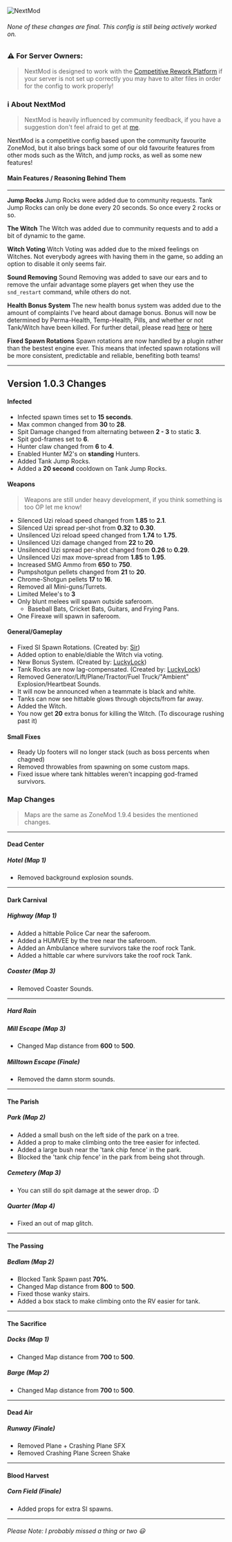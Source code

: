 ![NextMod](https://i.imgur.com/HnT19l1.png)
###### None of these changes are final. This config is still being actively worked on.

### ⚠ For Server Owners:
> NextMod is designed to work with the [Competitive Rework Platform](https://github.com/LuckyServ/l4d2_luckylock_server_install_public) if your server is not set up correctly you may have to alter files in order for the config to work properly!

### ℹ About NextMod
> NextMod is heavily influenced by community feedback, if you have a suggestion don't feel afraid to get at [me](https://steamcommunity.com/id/lonesome-spoon/).
 
NextMod is a competitive config based upon the community favourite ZoneMod, but it also brings back some of our old favourite features from other mods such as the Witch, and jump rocks, as well as some new features!

#### Main Features / Reasoning Behind Them
---
**Jump Rocks** 
Jump Rocks were added due to community requests. Tank Jump Rocks can only be done every 20 seconds. So once every 2 rocks or so.

**The Witch**
The Witch was added due to community requests and to add a bit of dynamic to the game.

**Witch Voting**
 Witch Voting was added due to the mixed feelings on Witches. Not everybody agrees with having them in the game, so adding an option to disable it only seems fair.

**Sound Removing**
Sound Removing was added to save our ears and to remove the unfair advantage some players get when they use the `snd_restart` command, while others do not.

**Health Bonus System**
The new health bonus system was added due to the amount of complaints I've heard about damage bonus. Bonus will now be determined by Perma-Health, Temp-Health, Pills, and whether or not Tank/Witch have been killed. For further detail, please read [here](https://camo.githubusercontent.com/d86c7163fdf887d943947ba2accf7e74c32632e7/68747470733a2f2f692e696d6775722e636f6d2f63517471747a312e706e67) or [here](https://github.com/LuckyServ/sourcemod-plugins/blob/master/source/l4d2_health_temp_bonus.sp)

**Fixed Spawn Rotations**
Spawn rotations are now handled by a plugin rather than the bestest engine ever. This means that infected spawn rotations will be more consistent, predictable and reliable, benefiting both teams!

---
## Version 1.0.3 Changes
#### Infected
* Infected spawn times set to **15 seconds**.
* Max common changed from **30** to **28**.
* Spit Damage changed from alternating between **2 - 3** to static **3**.
* Spit god-frames set to **6**.
* Hunter claw changed from **6** to **4**.
* Enabled Hunter M2's on **standing** Hunters.
* Added Tank Jump Rocks.
* Added a **20 second** cooldown on Tank Jump Rocks.
#### Weapons
> Weapons are still under heavy development, if you think something is too OP let me know!
* Silenced Uzi reload speed changed from **1.85** to **2.1**.
* Silenced Uzi spread per-shot from **0.32** to **0.30**.
* Unsilenced Uzi reload speed changed from **1.74** to **1.75**.
* Unsilenced Uzi damage changed from **22** to **20**.
* Unsilenced Uzi spread per-shot changed from **0.26** to **0.29**.
* Unsilenced Uzi max move-spread from **1.85** to **1.95**.
* Increased SMG Ammo from **650** to **750**.
* Pumpshotgun pellets changed from **21** to **20**.
* Chrome-Shotgun pellets **17** to **16**.
* Removed all Mini-guns/Turrets.
* Limited Melee's to **3**
* Only blunt melees will spawn outside saferoom.
    * Baseball Bats, Cricket Bats, Guitars, and Frying Pans.
* One Fireaxe will spawn in saferoom.
#### General/Gameplay
* Fixed SI Spawn Rotations. (Created by: [Sir](https://github.com/SirPlease/))
* Added option to enable/diable the Witch via voting.
* New Bonus System. (Created by: [LuckyLock](https://github.com/LuckyServ))
* Tank Rocks are now lag-compensated. (Created by: [LuckyLock](https://github.com/LuckyServ))
* Removed Generator/Lift/Plane/Tractor/Fuel Truck/"Ambient" Explosion/Heartbeat Sounds.
* It will now be announced when a teammate is black and white.
* Tanks can now see hittable glows through objects/from far away.
* Added the Witch.
* You now get **20** extra bonus for killing the Witch. (To discourage rushing past it)
#### Small Fixes
* Ready Up footers will no longer stack (such as boss percents when chagned)
* Removed throwables from spawning on some custom maps.
* Fixed issue where tank hittables weren't incapping god-framed survivors.
### Map Changes
> Maps are the same as ZoneMod 1.9.4 besides the mentioned changes.
---
#### Dead Center
##### Hotel (Map 1)
* Removed background explosion sounds.
---
#### Dark Carnival
##### Highway (Map 1)
* Added a hittable Police Car near the saferoom.
* Added a HUMVEE by the tree near the saferoom.
* Added an Ambulance where survivors take the roof rock Tank.
* Added a hittable car where survivors take the roof rock Tank.
##### Coaster (Map 3)
* Removed Coaster Sounds.
---
##### Hard Rain
##### Mill Escape (Map 3)
* Changed Map distance from **600** to **500**.
##### Milltown Escape (Finale)
* Removed the damn storm sounds.
---
#### The Parish
##### Park (Map 2)
* Added a small bush on the left side of the park on a tree.
* Added a prop to make climbing onto the tree easier for infected.
* Added a large bush near the 'tank chip fence' in the park.
* Blocked the 'tank chip fence' in the park from being shot through.
##### Cemetery (Map 3)
* You can still do spit damage at the sewer drop. :D
##### Quarter (Map 4)
* Fixed an out of map glitch.
---
#### The Passing
##### Bedlam (Map 2)
* Blocked Tank Spawn past **70%**.
* Changed Map distance from **800** to **500**.
* Fixed those wanky stairs.
* Added a box stack to make climbing onto the RV easier for tank.
---
#### The Sacrifice
##### Docks (Map 1)
* Changed Map distance from **700** to **500**.
##### Barge (Map 2)
* Changed Map distance from **700** to **500**.
---
#### Dead Air
##### Runway (Finale)
* Removed Plane + Crashing Plane SFX
* Removed Crashing Plane Screen Shake
---
#### Blood Harvest
##### Corn Field (Finale)
* Added props for extra SI spawns.
---
###### Please Note: I probably missed a thing or two 😃
